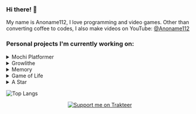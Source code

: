 ### Hi there! 👋
My name is Anoname112, I love programming and video games. Other than converting coffee to codes, I also make videos on YouTube: <a href="https://www.youtube.com/@Anoname112">@Anoname112</a>

### Personal projects I'm currently working on:
<details>
   <summary>Mochi Platformer</summary>
   <a href="https://anoname112.github.io/Mochi-Platformer/">
      <img src="https://raw.githubusercontent.com/Anoname112/Mochi-Platformer/main/ss.png" title="Mochi Platformer" height="270">
   </a>
   <div>
      https://anoname112.github.io/Mochi-Platformer/
   </div>
</details>

<details>
   <summary>Growlithe</summary>
   <a href="https://anoname112.github.io/Growlithe/">
      <img src="https://raw.githubusercontent.com/Anoname112/Growlithe/main/ss.png" title="Growlithe" height="270">
   </a>
   <div>
      https://anoname112.github.io/Growlithe/
   </div>
</details>

<details>
   <summary>Memory</summary>
   <a href="https://anoname112.github.io/Memory/">
      <img src="https://raw.githubusercontent.com/Anoname112/Memory/main/ss.png" title="Memory" height="270">
   </a>
   <div>
      https://anoname112.github.io/Memory/
   </div>
</details>

<details>
   <summary>Game of Life</summary>
   <a href="https://anoname112.github.io/Game-of-Life/">
      <img src="https://raw.githubusercontent.com/Anoname112/Game-of-Life/main/ss.png" title="Game of Life" height="270">
   </a>
   <div>
      https://anoname112.github.io/Game-of-Life/
   </div>
</details>

<details>
   <summary>A Star</summary>
   <a href="https://anoname112.github.io/A-Star/">
      <img src="https://raw.githubusercontent.com/Anoname112/A-Star/main/ss.png" title="A*" height="270">
   </a>
   <div>
      https://anoname112.github.io/A-Star/
   </div>
</details>

![Top Langs](https://github-readme-stats-git-masterrstaa-rickstaa.vercel.app/api/top-langs/?username=Anoname112&theme=tokyonight)

<div style="text-align: center;">
   <a href="https://teer.id/anoname112" target="_blank">
      <img src="https://cdn.trakteer.id/images/embed/trbtn-red-1.png" height="40" style="border: 0px; height: 40px;" title="Support me on Trakteer">
   </a>
</div>

<!--
**Anoname112/Anoname112** is a ✨ _special_ ✨ repository because its `README.md` (this file) appears on your GitHub profile.

### Hi there 👋
Here are some ideas to get you started:
- 🔭 I’m currently working on ...
- 🌱 I’m currently learning ...
- 👯 I’m looking to collaborate on ...
- 🤔 I’m looking for help with ...
- 💬 Ask me about ...
- 📫 How to reach me: ...
- 😄 Pronouns: ...
- ⚡ Fun fact: ...
-->
